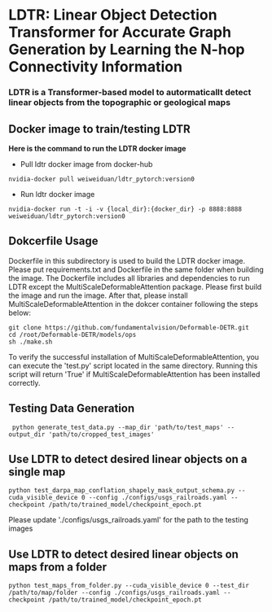 # LDTR: Linear Object Detection Transformer for Accurate Graph Generation by Learning the N-hop Connectivity Information

### LDTR is a Transformer-based model to autormaticallt detect linear objects from the topographic or geological maps

## Docker image to train/testing LDTR
**Here is the command to run the LDTR docker image**
- Pull ldtr docker image from docker-hub
```
nvidia-docker pull weiweiduan/ldtr_pytorch:version0
```
- Run ldtr docker image
```
nvidia-docker run -t -i -v {local_dir}:{docker_dir} -p 8888:8888 weiweiduan/ldtr_pytorch:version0
```
## Dokcerfile Usage
Dockerfile in this subdirectory is used to build the LDTR docker image. Please put requirements.txt and Dockerfile in the same folder when building the image. 
The Dockerfile includes all libraries and dependencies to run LDTR except the MultiScaleDeformableAttention package. Please first build the image and run the image. After that, please install MultiScaleDeformableAttention in the dokcer container following the steps below:
```
git clone https://github.com/fundamentalvision/Deformable-DETR.git
cd /root/Deformable-DETR/models/ops
sh ./make.sh
```
To verify the successful installation of MultiScaleDeformableAttention, you can execute the 'test.py' script located in the same directory. Running this script will return 'True' if MultiScaleDeformableAttention has been installed correctly.

## Testing Data Generation
```
 python generate_test_data.py --map_dir 'path/to/test_maps' --output_dir 'path/to/cropped_test_images'
```

## Use LDTR to detect desired linear objects on a single map
```
python test_darpa_map_conflation_shapely_mask_output_schema.py --cuda_visible_device 0 --config ./configs/usgs_railroads.yaml --checkpoint /path/to/trained_model/checkpoint_epoch.pt 
```

Please update './configs/usgs_railroads.yaml' for the path to the testing images 

## Use LDTR to detect desired linear objects on maps from a folder
```
python test_maps_from_folder.py --cuda_visible_device 0 --test_dir /path/to/map/folder --config ./configs/usgs_railroads.yaml --checkpoint /path/to/trained_model/checkpoint_epoch.pt 
```
